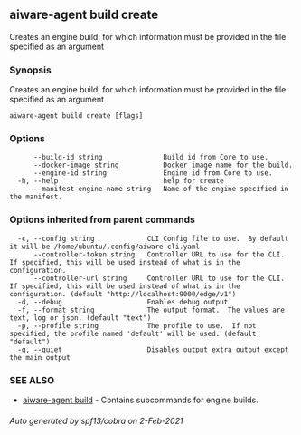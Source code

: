 ## aiware-agent build create

Creates an engine build, for which information must be provided in the file specified as an argument

### Synopsis

Creates an engine build, for which information must be provided in the file specified as an argument

```
aiware-agent build create [flags] 
```

### Options

```
      --build-id string               Build id from Core to use.
      --docker-image string           Docker image name for the build.
      --engine-id string              Engine id from Core to use.
  -h, --help                          help for create
      --manifest-engine-name string   Name of the engine specified in the manifest.
```

### Options inherited from parent commands

```
  -c, --config string             CLI Config file to use.  By default it will be /home/ubuntu/.config/aiware-cli.yaml
      --controller-token string   Controller URL to use for the CLI.  If specified, this will be used instead of what is in the configuration.
      --controller-url string     Controller URL to use for the CLI.  If specified, this will be used instead of what is in the configuration. (default "http://localhost:9000/edge/v1")
  -d, --debug                     Enables debug output
  -f, --format string             The output format.  The values are text, log or json. (default "text")
  -p, --profile string            The profile to use.  If not specified, the profile named 'default' will be used. (default "default")
  -q, --quiet                     Disables output extra output except the main output
```

### SEE ALSO

* [aiware-agent build](/cli/aiware-agent_build.md)	 - Contains subcommands for engine builds.

###### Auto generated by spf13/cobra on 2-Feb-2021
